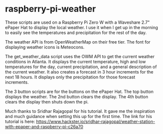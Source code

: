 # raspberry-pi-weather
These scripts are used on a Raspberry Pi Zero W with a Waveshare 2.7" ePaper Hat to display the local weather.
I use it when I get up in the morning to easily see the temperatures and precipitation for the rest of the day.

The weather API is from OpenWeatherMap on their free tier.
The font for displaying weather icons is Meteocons.

The get_weather_data script uses the OWM API to get the current weather conditions in Atlanta.
It displays the current temperature, high and low temperatures for the day, current precipitation, and a general description of the current weather.
It also creates a forecast in 3 hour increments for the next 18 hours. 
It displays only the precipitation for those forecast increments.

The 3 button scripts are for the buttons on the ePaper Hat. The top button displays the weather. The 2nd button clears the display. The 4th button clears the display then shuts down the pi.

Much thanks to Sridhar Rajagopal for his tutorial. It gave me the inspiration and much guidance when setting this up for the first time.
The link for his tutorial is here:
https://www.hackster.io/sridhar-rajagopal/weather-station-with-epaper-and-raspberry-pi-c26a70
